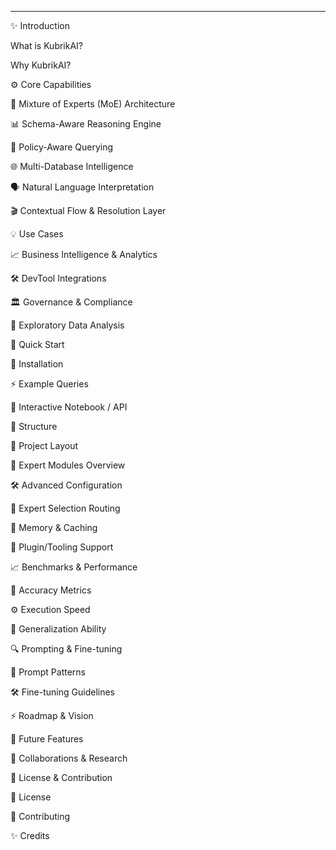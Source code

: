 ---

✨ Introduction

What is KubrikAI?

Why KubrikAI?


⚙️ Core Capabilities

🧠 Mixture of Experts (MoE) Architecture

📊 Schema-Aware Reasoning Engine

🔐 Policy-Aware Querying

🌐 Multi-Database Intelligence

🗣️ Natural Language Interpretation

🎬 Contextual Flow & Resolution Layer


💡 Use Cases

📈 Business Intelligence & Analytics

🛠️ DevTool Integrations

🏛️ Governance & Compliance

🧪 Exploratory Data Analysis


🚀 Quick Start

🔧 Installation

⚡ Example Queries

🧪 Interactive Notebook / API


📁 Structure

📂 Project Layout

🧩 Expert Modules Overview


🛠️ Advanced Configuration

🔄 Expert Selection Routing

🧠 Memory & Caching

🔌 Plugin/Tooling Support


📈 Benchmarks & Performance

🧪 Accuracy Metrics

⚙️ Execution Speed

🧬 Generalization Ability


🔍 Prompting & Fine-tuning

🧠 Prompt Patterns

🛠️ Fine-tuning Guidelines


⚡ Roadmap & Vision

🚀 Future Features

🤝 Collaborations & Research


🧾 License & Contribution

📜 License

🤲 Contributing

✨ Credits
